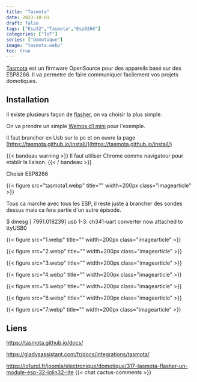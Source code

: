 ```yaml
---
title: "Tasmota"
date: 2023-10-01
draft: false
tags: ["Esp32","Tasmota","Esp8266"]
categories: ["IoT"]
series: ["Domotique"]
image: "tasmota.webp"
toc: true
---
```

[Tasmota](https://tasmota.github.io/docs/) est un firmware OpenSource pour des appareils basé sur des ESP8266.
Il va permetre de faire communiquer facilement vos projets domotiques.

## Installation

Il existe plusieurs façon de [flasher](https://tasmota.github.io/docs/Getting-Started/), on va choisir la plus simple. 

On va prendre un simple [Wemos d1 mini](https://amzn.to/44DoB1W) pour l'exemple.

Il faut brancher en Usb sur le pc et on ouvre la page [https://tasmota.github.io/install/](https://tasmota.github.io/install/)

{{< bandeau warning >}} Il faut utiliser Chrome comme navigateur pour etablir la liaison. {{< / bandeau >}} 

Choisir ESP8266

{{< figure src="tasmota1.webp" title="" width=200px class="imagearticle" >}}

Tous ca marche avec tous les ESP, il reste juste à brancher des sondes dessus mais ca fera partie d'un autre épisode.

$ dmesg
[ 7991.018239] usb 1-3: ch341-uart converter now attached to ttyUSB0

{{< figure src="1.webp" title="" width=200px class="imagearticle" >}}

{{< figure src="2.webp" title="" width=200px class="imagearticle" >}}

{{< figure src="3.webp" title="" width=200px class="imagearticle" >}}



{{< figure src="4.webp" title="" width=200px class="imagearticle" >}}

{{< figure src="5.webp" title="" width=200px class="imagearticle" >}}

{{< figure src="6.webp" title="" width=200px class="imagearticle" >}}

{{< figure src="7.webp" title="" width=200px class="imagearticle" >}}
## Liens
https://tasmota.github.io/docs/

https://gladysassistant.com/fr/docs/integrations/tasmota/

https://lofurol.fr/joomla/electronique/domotique/317-tasmota-flasher-un-module-esp-32-lolin32-lite
{{< chat cactus-comments >}}
